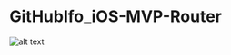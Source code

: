 # GitHubIfo_iOS-MVP-Router


![alt text](https://raw.githubusercontent.com/username/projectname/branch/path/to/img.png)
